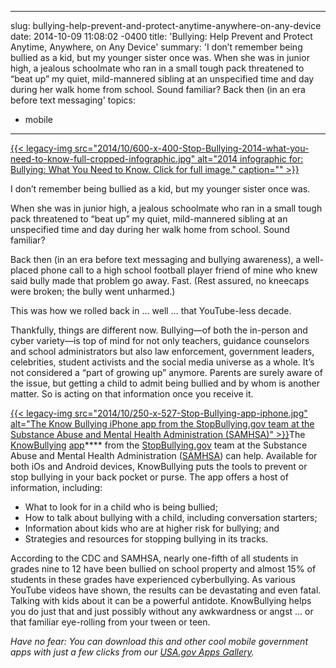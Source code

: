 
---
slug: bullying-help-prevent-and-protect-anytime-anywhere-on-any-device
date: 2014-10-09 11:08:02 -0400
title: 'Bullying: Help Prevent and Protect Anytime, Anywhere, on Any Device'
summary: 'I don&#8217;t remember being bullied as a kid, but my younger sister once was. When she was in junior high, a jealous schoolmate who ran in a small tough pack threatened to &#8220;beat up&#8221; my quiet, mild-mannered sibling at an unspecified time and day during her walk home from school. Sound familiar? Back then (in an era before text messaging'
topics:
  - mobile
---

[{{< legacy-img src="2014/10/600-x-400-Stop-Bullying-2014-what-you-need-to-know-full-cropped-infographic.jpg" alt="2014 infographic for: Bullying: What You Need to Know. Click for full image." caption="" >}}](https://s3.amazonaws.com/digitalgov/_legacy-img/2014/10/691-x-2200-Stop-Bullying-2014-what-you-need-to-know-full-infographic.jpg) 

I don&#8217;t remember being bullied as a kid, but my younger sister once was.

When she was in junior high, a jealous schoolmate who ran in a small tough pack threatened to &#8220;beat up&#8221; my quiet, mild-mannered sibling at an unspecified time and day during her walk home from school. Sound familiar?

Back then (in an era before text messaging and bullying awareness), a well-placed phone call to a high school football player friend of mine who knew said bully made that problem go away. Fast. (Rest assured, no kneecaps were broken; the bully went unharmed.)

This was how we rolled back in &#8230; well &#8230; that YouTube-less decade.

Thankfully, things are different now. Bullying—of both the in-person and cyber variety—is top of mind for not only teachers, guidance counselors and school administrators but also law enforcement, government leaders, celebrities, student activists and the social media universe as a whole. It&#8217;s not considered a &#8220;part of growing up&#8221; anymore. Parents are surely aware of the issue, but getting a child to admit being bullied and by whom is another matter. So is acting on that information once you receive it.

[{{< legacy-img src="2014/10/250-x-527-Stop-Bullying-app-iphone.jpg" alt="The Know Bullying iPhone app from the StopBullying.gov team at the Substance Abuse and Mental Health Administration (SAMHSA)" >}}](https://s3.amazonaws.com/digitalgov/_legacy-img/2014/10/524-x-1104-Stop-Bullying-app-iPhone.jpg)The [KnowBu](http://store.samhsa.gov/apps/bullying/)[llying](http://store.samhsa.gov/apps/bullying/) [app](http://store.samhsa.gov/apps/bullying/)**** from the [StopBullying.gov](http://www.stopbullying.gov/what-is-bullying/index.html) team at the Substance Abuse and Mental Health Administration ([SAMHSA](http://www.samhsa.gov/)) can help. Available for both iOs and Android devices, KnowBullying puts the tools to prevent or stop bullying in your back pocket or purse. The app offers a host of information, including:

  * What to look for in a child who is being bullied;
  * How to talk about bullying with a child, including conversation starters;
  * Information about kids who are at higher risk for bullying; and
  * Strategies and resources for stopping bullying in its tracks.

According to the CDC and SAMHSA, nearly one-fifth of all students in grades nine to 12 have been bullied on school property and almost 15% of students in these grades have experienced cyberbullying. As various YouTube videos have shown, the results can be devastating and even fatal. Talking with kids about it can be a powerful antidote. KnowBullying helps you do just that and just possibly without any awkwardness or angst &#8230; or that familiar eye-rolling from your tween or teen.

_Have no fear: You can download this and other cool mobile government apps with just a few clicks from our [USA.gov Apps Gallery](http://apps.usa.gov/)._

 